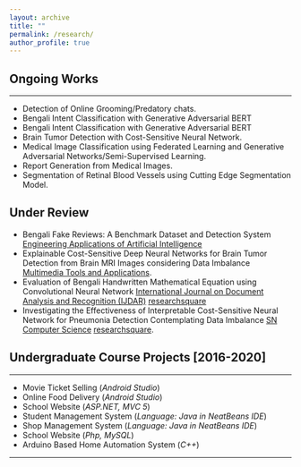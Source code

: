 ```yaml
---
layout: archive
title: ""
permalink: /research/
author_profile: true
---
```


## Ongoing Works
----------------
* Detection of Online Grooming/Predatory chats.
* Bengali Intent Classification with Generative Adversarial BERT
* Bengali Intent Classification with Generative Adversarial BERT
* Brain Tumor Detection with Cost-Sensitive Neural Network.   
* Medical Image Classification using Federated Learning and Generative Adversarial Networks/Semi-Supervised Learning.
* Report Generation from Medical Images.
* Segmentation of Retinal Blood Vessels using Cutting Edge Segmentation Model.
  

## Under Review
* Bengali Fake Reviews: A Benchmark Dataset and Detection System [Engineering Applications of Artificial Intelligence](https://www.sciencedirect.com/journal/engineering-applications-of-artificial-intelligence)
* Explainable Cost-Sensitive Deep Neural Networks for Brain Tumor Detection from Brain MRI Images considering Data Imbalance [Multimedia Tools and Applications](https://www.springer.com/journal/11042).
* Evaluation of Bengali Handwritten Mathematical Equation using Convolutional Neural Network [International Journal on Document Analysis and Recognition (IJDAR)](https://www.springer.com/journal/10032) [researchsquare](https://www.researchsquare.com/article/rs-2553612/v1)
* Investigating the Effectiveness of Interpretable Cost-Sensitive Neural Network for Pneumonia Detection Contemplating Data Imbalance [SN Computer Science](https://www.springer.com/journal/42979) [researchsquare](https://www.researchsquare.com/article/rs-3047442/v1).

## Undergraduate Course Projects [2016-2020]
----------------

* Movie Ticket Selling (*Android Studio*)
* Online Food Delivery (*Android Studio*)
* School Website (*ASP.NET, MVC 5*)
* Student Management System (*Language: Java in NeatBeans IDE*)
* Shop Management System (*Language: Java in NeatBeans IDE*)
* School Website (*Php, MySQL*)
* Arduino Based Home Automation System (*C++*)

__________________________________________________
